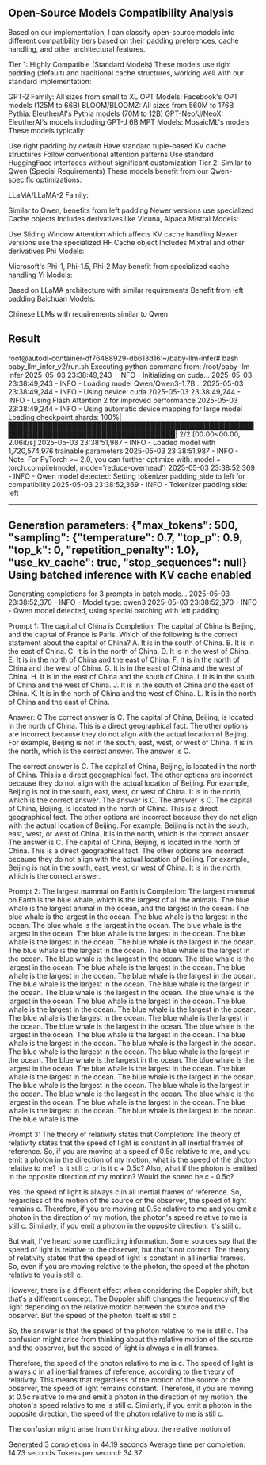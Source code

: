 ## Open-Source Models Compatibility Analysis
Based on our implementation, I can classify open-source models into different compatibility tiers based on their padding preferences, cache handling, and other architectural features.

Tier 1: Highly Compatible (Standard Models)
These models use right padding (default) and traditional cache structures, working well with our standard implementation:

GPT-2 Family: All sizes from small to XL
OPT Models: Facebook's OPT models (125M to 66B)
BLOOM/BLOOMZ: All sizes from 560M to 176B
Pythia: EleutherAI's Pythia models (70M to 12B)
GPT-Neo/J/NeoX: EleutherAI's models including GPT-J 6B
MPT Models: MosaicML's models
These models typically:

Use right padding by default
Have standard tuple-based KV cache structures
Follow conventional attention patterns
Use standard HuggingFace interfaces without significant customization
Tier 2: Similar to Qwen (Special Requirements)
These models benefit from our Qwen-specific optimizations:

LLaMA/LLaMA-2 Family:

Similar to Qwen, benefits from left padding
Newer versions use specialized Cache objects
Includes derivatives like Vicuna, Alpaca
Mistral Models:

Use Sliding Window Attention which affects KV cache handling
Newer versions use the specialized HF Cache object
Includes Mixtral and other derivatives
Phi Models:

Microsoft's Phi-1, Phi-1.5, Phi-2
May benefit from specialized cache handling
Yi Models:

Based on LLaMA architecture with similar requirements
Benefit from left padding
Baichuan Models:

Chinese LLMs with requirements similar to Qwen

## Result
root@autodl-container-df76488929-db613d16:~/baby-llm-infer# bash baby_llm_infer_v2/run.sh
Executing python command from: /root/baby-llm-infer
2025-05-03 23:38:49,243 - INFO - Initializing on cuda...
2025-05-03 23:38:49,243 - INFO - Loading model Qwen/Qwen3-1.7B...
2025-05-03 23:38:49,244 - INFO - Using device: cuda
2025-05-03 23:38:49,244 - INFO - Using Flash Attention 2 for improved performance
2025-05-03 23:38:49,244 - INFO - Using automatic device mapping for large model
Loading checkpoint shards: 100%|████████████████████████████████████████████████████████████████████████████████████| 2/2 [00:00<00:00,  2.06it/s]
2025-05-03 23:38:51,987 - INFO - Loaded model with 1,720,574,976 trainable parameters
2025-05-03 23:38:51,987 - INFO - Note: For PyTorch >= 2.0, you can further optimize with: model = torch.compile(model, mode='reduce-overhead')
2025-05-03 23:38:52,369 - INFO - Qwen model detected: Setting tokenizer padding_side to left for compatibility
2025-05-03 23:38:52,369 - INFO - Tokenizer padding side: left

--------------------------------------------------
Generation parameters: {"max_tokens": 500, "sampling": {"temperature": 0.7, "top_p": 0.9, "top_k": 0, "repetition_penalty": 1.0}, "use_kv_cache": true, "stop_sequences": null}
Using batched inference with KV cache enabled
--------------------------------------------------

Generating completions for 3 prompts in batch mode...
2025-05-03 23:38:52,370 - INFO - Model type: qwen3
2025-05-03 23:38:52,370 - INFO - Qwen model detected, using special batching with left padding

Prompt 1: The capital of China is
Completion: The capital of China is Beijing, and the capital of France is Paris. Which of the following is the correct statement about the capital of China? A. It is in the south of China. B. It is in the east of China. C. It is in the north of China. D. It is in the west of China. E. It is in the north of China and the east of China. F. It is in the north of China and the west of China. G. It is in the east of China and the west of China. H. It is in the east of China and the south of China. I. It is in the south of China and the west of China. J. It is in the south of China and the east of China. K. It is in the north of China and the west of China. L. It is in the north of China and the east of China.

Answer: C
The correct answer is C. The capital of China, Beijing, is located in the north of China. This is a direct geographical fact. The other options are incorrect because they do not align with the actual location of Beijing. For example, Beijing is not in the south, east, west, or west of China. It is in the north, which is the correct answer.
The answer is C.

The correct answer is C. The capital of China, Beijing, is located in the north of China. This is a direct geographical fact. The other options are incorrect because they do not align with the actual location of Beijing. For example, Beijing is not in the south, east, west, or west of China. It is in the north, which is the correct answer.
The answer is C.
The answer is C. The capital of China, Beijing, is located in the north of China. This is a direct geographical fact. The other options are incorrect because they do not align with the actual location of Beijing. For example, Beijing is not in the south, east, west, or west of China. It is in the north, which is the correct answer.
The answer is C. The capital of China, Beijing, is located in the north of China. This is a direct geographical fact. The other options are incorrect because they do not align with the actual location of Beijing. For example, Beijing is not in the south, east, west, or west of China. It is in the north, which is the correct answer.


Prompt 2: The largest mammal on Earth is
Completion: The largest mammal on Earth is the blue whale, which is the largest of all the animals.  The blue whale is the largest animal in the ocean, and the largest in the ocean.  The blue whale is the largest in the ocean.  The blue whale is the largest in the ocean.  The blue whale is the largest in the ocean.  The blue whale is the largest in the ocean.  The blue whale is the largest in the ocean.  The blue whale is the largest in the ocean.  The blue whale is the largest in the ocean.  The blue whale is the largest in the ocean.  The blue whale is the largest in the ocean.  The blue whale is the largest in the ocean.  The blue whale is the largest in the ocean.  The blue whale is the largest in the ocean.  The blue whale is the largest in the ocean.  The blue whale is the largest in the ocean.  The blue whale is the largest in the ocean.  The blue whale is the largest in the ocean.  The blue whale is the largest in the ocean.  The blue whale is the largest in the ocean.  The blue whale is the largest in the ocean.  The blue whale is the largest in the ocean.  The blue whale is the largest in the ocean.  The blue whale is the largest in the ocean.  The blue whale is the largest in the ocean.  The blue whale is the largest in the ocean.  The blue whale is the largest in the ocean.  The blue whale is the largest in the ocean.  The blue whale is the largest in the ocean.  The blue whale is the largest in the ocean.  The blue whale is the largest in the ocean.  The blue whale is the largest in the ocean.  The blue whale is the largest in the ocean.  The blue whale is the largest in the ocean.  The blue whale is the largest in the ocean.  The blue whale is the largest in the ocean.  The blue whale is the largest in the ocean.  The blue whale is the largest in the ocean.  The blue whale is the largest in the ocean.  The blue whale is the largest in the ocean.  The blue whale is the largest in the ocean.  The blue whale is the largest in the ocean.  The blue whale is the largest in the ocean.  The blue whale is the largest in the ocean.  The blue whale is the

Prompt 3: The theory of relativity states that
Completion: The theory of relativity states that the speed of light is constant in all inertial frames of reference. So, if you are moving at a speed of 0.5c relative to me, and you emit a photon in the direction of my motion, what is the speed of the photon relative to me? Is it still c, or is it c + 0.5c? Also, what if the photon is emitted in the opposite direction of my motion? Would the speed be c - 0.5c?

Yes, the speed of light is always c in all inertial frames of reference. So, regardless of the motion of the source or the observer, the speed of light remains c. Therefore, if you are moving at 0.5c relative to me and you emit a photon in the direction of my motion, the photon's speed relative to me is still c. Similarly, if you emit a photon in the opposite direction, it's still c. 

But wait, I've heard some conflicting information. Some sources say that the speed of light is relative to the observer, but that's not correct. The theory of relativity states that the speed of light is constant in all inertial frames. So, even if you are moving relative to the photon, the speed of the photon relative to you is still c. 

However, there is a different effect when considering the Doppler shift, but that's a different concept. The Doppler shift changes the frequency of the light depending on the relative motion between the source and the observer. But the speed of the photon itself is still c. 

So, the answer is that the speed of the photon relative to me is still c. The confusion might arise from thinking about the relative motion of the source and the observer, but the speed of light is always c in all frames. 

Therefore, the speed of the photon relative to me is c.
The speed of light is always c in all inertial frames of reference, according to the theory of relativity. This means that regardless of the motion of the source or the observer, the speed of light remains constant. Therefore, if you are moving at 0.5c relative to me and emit a photon in the direction of my motion, the photon's speed relative to me is still c. Similarly, if you emit a photon in the opposite direction, the speed of the photon relative to me is still c. 

The confusion might arise from thinking about the relative motion of

Generated 3 completions in 44.19 seconds
Average time per completion: 14.73 seconds
Tokens per second: 34.37